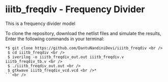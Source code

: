 # iiitb_freqdiv - Frequency Divider
This is a frequency divider model

To clone the repository, download the netlist files and simulate the results, Enter the following commands in your terminal: <br />
```<br />
*$ git clone https://github.com/DantuNandiniDevi/iiitb_freqdiv <br />
 $ cd iiitb_freqdiv <br />
 $ iverilog -o iiitb_freqdiv_out.out iiitb_freqdiv.v iiitb_freqdiv_tb.v <br />
 $ ./iiitb_freqdiv_out.out <br />
 $ gtkwave iiitb_freqdiv_vcd.vcd <br />*
```<br />
